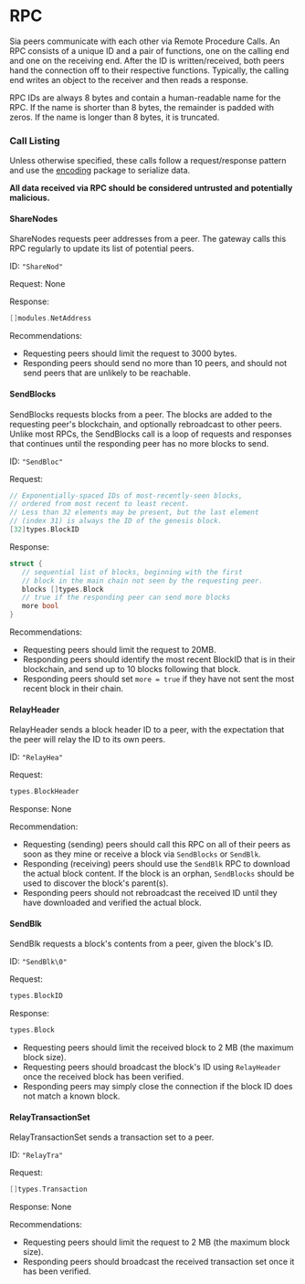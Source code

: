 RPC
===

Sia peers communicate with each other via Remote Procedure Calls. An RPC consists of a unique ID and a pair of functions, one on the calling end and one on the receiving end. After the ID is written/received, both peers hand the connection off to their respective functions. Typically, the calling end writes an object to the receiver and then reads a response.

RPC IDs are always 8 bytes and contain a human-readable name for the RPC. If the name is shorter than 8 bytes, the remainder is padded with zeros. If the name is longer than 8 bytes, it is truncated.

### Call Listing

Unless otherwise specified, these calls follow a request/response pattern and use the [encoding](./Encoding.md) package to serialize data.

**All data received via RPC should be considered untrusted and potentially malicious.**

#### ShareNodes

ShareNodes requests peer addresses from a peer.
The gateway calls this RPC regularly to update its list of potential peers.

ID: `"ShareNod"`

Request: None

Response:

```go
[]modules.NetAddress
```

Recommendations:

+ Requesting peers should limit the request to 3000 bytes.
+ Responding peers should send no more than 10 peers, and should not send peers that are unlikely to be reachable.

#### SendBlocks

SendBlocks requests blocks from a peer. The blocks are added to the requesting peer's blockchain, and optionally rebroadcast to other peers. Unlike most RPCs, the SendBlocks call is a loop of requests and responses that continues until the responding peer has no more blocks to send.

ID: `"SendBloc"`

Request:

```go
// Exponentially-spaced IDs of most-recently-seen blocks,
// ordered from most recent to least recent.
// Less than 32 elements may be present, but the last element
// (index 31) is always the ID of the genesis block.
[32]types.BlockID
```

Response:

```go
struct {
   // sequential list of blocks, beginning with the first
   // block in the main chain not seen by the requesting peer.
   blocks []types.Block
   // true if the responding peer can send more blocks
   more bool
}
```

Recommendations:

+ Requesting peers should limit the request to 20MB.
+ Responding peers should identify the most recent BlockID that is in their blockchain, and send up to 10 blocks following that block.
+ Responding peers should set `more = true` if they have not sent the most recent block in their chain.

#### RelayHeader

RelayHeader sends a block header ID to a peer, with the expectation that the peer will relay the ID to its own peers.

ID: `"RelayHea"`

Request:

```go
types.BlockHeader
```

Response: None

Recommendation:

+ Requesting (sending) peers should call this RPC on all of their peers as soon as they mine or receive a block via `SendBlocks` or `SendBlk`.
+ Responding (receiving) peers should use the `SendBlk` RPC to download the actual block content. If the block is an orphan, `SendBlocks` should be used to discover the block's parent(s).
+ Responding peers should not rebroadcast the received ID until they have downloaded and verified the actual block.

#### SendBlk

SendBlk requests a block's contents from a peer, given the block's ID.

ID: `"SendBlk\0"`

Request:

```go
types.BlockID
```

Response:

```go
types.Block
```

+ Requesting peers should limit the received block to 2 MB (the maximum block size).
+ Requesting peers should broadcast the block's ID using `RelayHeader` once the received block has been verified.
+ Responding peers may simply close the connection if the block ID does not match a known block.

#### RelayTransactionSet

RelayTransactionSet sends a transaction set to a peer.

ID: `"RelayTra"`

Request:

```go
[]types.Transaction
```

Response: None

Recommendations:

+ Requesting peers should limit the request to 2 MB (the maximum block size).
+ Responding peers should broadcast the received transaction set once it has been verified.
